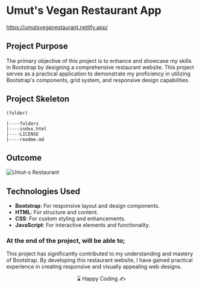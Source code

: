 # Umut's Vegan Restaurant App

https://umutsveganestaurant.netlify.app/


## Project Purpose
The primary objective of this project is to enhance and showcase my skills in Bootstrap by designing a comprehensive restaurant website. This project serves as a practical application to demonstrate my proficiency in utilizing Bootstrap's components, grid system, and responsive design capabilities.


## Project Skeleton

```
(folder)

|----folders
|----index.html
|----LICENSE
|----readme.md

```

## Outcome
![Umut-s Restaurant](https://github.com/ucangun/Umut-s_Restaurant/assets/149247682/866e40f1-16ad-4cf2-95d6-b41b3647938b)


## Technologies Used
- **Bootstrap**: For responsive layout and design components.
- **HTML**: For structure and content.
- **CSS**: For custom styling and enhancements.
- **JavaScript**: For interactive elements and functionality.




### At the end of the project, will be able to;

This project has significantly contributed to my understanding and mastery of Bootstrap. By developing this restaurant website, I have gained practical experience in creating responsive and visually appealing web designs.

<p align="center"> ⌛ Happy Coding  ✍ </p>


